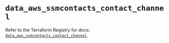 # `data_aws_ssmcontacts_contact_channel`

Refer to the Terraform Registry for docs: [`data_aws_ssmcontacts_contact_channel`](https://registry.terraform.io/providers/hashicorp/aws/6.13.0/docs/data-sources/ssmcontacts_contact_channel).
